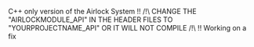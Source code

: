 C++ only version of the Airlock System
!! /!\ CHANGE THE "AIRLOCKMODULE_API" IN THE HEADER FILES TO "YOURPROJECTNAME_API" OR IT WILL NOT COMPILE /!\ !!
Working on a fix
